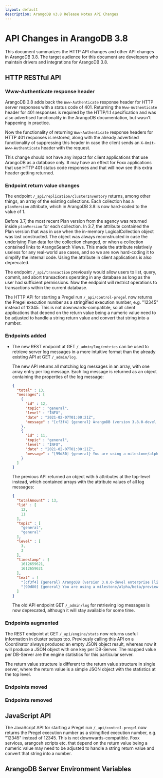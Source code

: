 ```yaml
---
layout: default
description: ArangoDB v3.8 Release Notes API Changes
---
```

API Changes in ArangoDB 3.8
===========================

This document summarizes the HTTP API changes and other API changes in ArangoDB 3.8.
The target audience for this document are developers who maintain drivers and
integrations for ArangoDB 3.8.

## HTTP RESTful API

### Www-Authenticate response header

ArangoDB 3.8 adds back the `Www-Authenticate` response header for HTTP server
responses with a status code of 401. Returning the `Www-Authenticate` header for
401 responses is required by the HTTP/1.1 specification and was also advertised
functionality in the ArangoDB documentation, but wasn't happening in practice.

Now the functionality of returning `Www-Authenticate` response headers for HTTP
401 responses is restored, along with the already advertised functionality of
suppressing this header in case the client sends an `X-Omit-Www-Authenticate`
header with the request.

This change should not have any impact for client applications that use ArangoDB
as a database only. It may have an effect for Foxx applications that use HTTP
401 status code responses and that will now see this extra header getting returned.

### Endpoint return value changes

The endpoint `/_api/replication/clusterInventory` returns, among other things,
an array of the existing collections. Each collection has a `planVersion`
attribute, which in ArangoDB 3.8 is now hard-coded to the value of 1.

Before 3.7, the most recent Plan version from the agency was returned inside
`planVersion` for each collection. In 3.7, the attribute contained the Plan
version that was in use when the in-memory LogicalCollection object was last
constructed. The object was always reconstructed in case the underlying Plan
data for the collection changed, or when a collection contained links to
ArangoSearch Views. This made the attribute relatively useless for any
real-world use cases, and so we are now hard-coding it to simplify the internal
code. Using the attribute in client applications is also deprecated.

The endpoint `/_api/transaction` previously would allow users to list, query,
commit, and abort transactions operating in any database as long as the user had
sufficient permissions. Now the endpoint will restrict operations to
transactions within the current database.

The HTTP API for starting a Pregel run `/_api/control-pregel` now returns the
Pregel execution number as a stringified execution number, e.g. "12345" instead 
of 12345. 
This is not downwards-compatible, so all client applications that depend
on the return value being a numeric value need to be adjusted to handle
a string return value and convert that string into a number.

### Endpoints added

- The new REST endpoint at GET `/_admin/log/entries` can be used to retrieve
  server log messages in a more intuitive format than the already existing API
  at GET `/_admin/log`.

  The new API returns all matching log messages in an array, with one array
  entry per log message. Each log message is returned as an object containing
  the properties of the log message:

  ```json
  { 
    "total" : 13,
    "messages": [
      {
        "id" : 12,
        "topic" : "general",
        "level" : "INFO",
        "date" : "2021-02-07T01:00:21Z",
        "message" : "[cf3f4] {general} ArangoDB (version 3.8.0-devel enterprise [linux]) is ready for business. Have fun!"
      },
      {
        "id" : 11,
        "topic" : "general",
        "level" : "INFO",
        "date" : "2021-02-07T01:00:21Z",
        "message" : "[99d80] {general} You are using a milestone/alpha/beta/preview version ('3.8.0-devel') of ArangoDB"
      }
    ]
  }
  ```

  The previous API returned an object with 5 attributes at the top-level
  instead, which contained arrays with the attribute values of all log
  messages:

  ```json
  {
    "totalAmount" : 13,
    "lid" : [
      12, 
      11
    ],
    "topic" : [
      "general", 
      "general"
    ],
    "level" : [
      3, 
      3
    ],
    "timestamp" : [
      1612659621, 
      1612659621
    ],
    "text" : [
      "[cf3f4] {general} ArangoDB (version 3.8.0-devel enterprise [linux]) is ready for business. Have fun!", 
      "[99d80] {general} You are using a milestone/alpha/beta/preview version ('3.8.0-devel') of ArangoDB"
    ]
  }
  ```

  The old API endpoint GET `/_admin/log` for retrieving log messages is now
  deprecated, although it will stay available for some time.

### Endpoints augmented

The REST endpoint at GET `/_api/engine/stats` now returns useful information in cluster
setups too. Previously calling this API on a Coordinator always produced an empty JSON
object result, whereas now it will produce a JSON object with one key per DB-Server.
The mapped value per DB-Server are the engine statistics for this particular server.

The return value structure is different to the return value structure in single server,
where the return value is a simple JSON object with the statistics at the top level.

### Endpoints moved

### Endpoints removed

## JavaScript API

The JavaScript API for starting a Pregel run `/_api/control-pregel` now returns the
Pregel execution number as a stringified execution number, e.g. "12345" instead
of 12345.
This is not downwards-compatible. Foxx services, arangosh scripts etc. that depend
on the return value being a numeric value may need to be adjusted to handle
a string return value and convert that string into a number.

## ArangoDB Server Environment Variables
